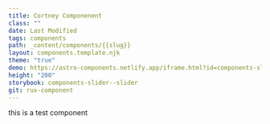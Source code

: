 ```yaml
---
title: Cortney Componenent
class: ""
date: Last Modified
tags: components
path: _content/components/{{slug}}
layout: components.template.njk
theme: "true"
demo: https://astro-components.netlify.app/iframe.html?id=components-slider--slider
height: "200"
storybook: components-slider--slider
git: rux-component
---
```

this is a test component
